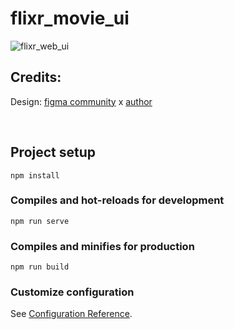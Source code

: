 # flixr_movie_ui
![flixr_web_ui](https://user-images.githubusercontent.com/55067204/190524992-f62be262-0b9f-454a-94d7-453cd3e26b46.png)


## Credits:
Design: [figma community](https://www.figma.com/file/YCjRYR8gnBCvTsoKUWU4bP/Anonime---Movie-Streaming-Web-UI-Kit-(Community)?node-id=803%3A108) x [author](https://dribbble.com/Rauliqbal)

<br/>

## Project setup
```
npm install
```

### Compiles and hot-reloads for development
```
npm run serve
```

### Compiles and minifies for production
```
npm run build
```

### Customize configuration
See [Configuration Reference](https://cli.vuejs.org/config/).
